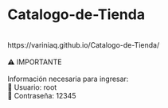 # Catalogo-de-Tienda
<br>
https://variniaq.github.io/Catalogo-de-Tienda/
<br><br>
⚠️ IMPORTANTE
<br><br>
Información necesaria para ingresar:
<br>
👤 Usuario: root
<br>
🔑 Contraseña: 12345
